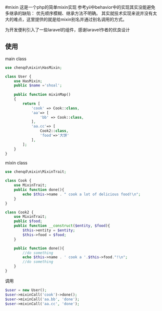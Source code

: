 #mixin
这是一个php的简单mixin实现
参考yii中behavior中的实现其实没能避免多继承的缺陷：
优先顺序模糊、继承方法不明确。
其实就技术实现来说并没有太大的难点，这里提供的就是给mixin别名并通过别名调用的方式。

为开发便利引入了一些laravel的组件，感谢laravel作者的优良设计

## 使用

main class
```php
use chenqd\mixin\HasMixin;

class User {    
    use HasMixin;
    public $name ='shoal';
    
    public function mixinMap()
    {
        return [            
            'cook' => Cook::class,
            'aa'=> [
                'bb' => Cook::class,
            ],
            'aa.cc'=> [
                Cook2::class, 
                'food'=>'大饼'
            ],
        ];
    }
}

```

mixin class
```php
use chenqd\mixin\MixinTrait;

class Cook {
    use MixinTrait;
    public function done(){
        echo $this->name . " cook a lot of delicious food!\n";
    }
}

class Cook2 {
    use MixinTrait;
    public $food;
    public function __construct($entity, $food){
        $this->entity = $entity;
        $this->food = $food;
    }

    public function done(){
        //do something
        echo $this->name . ' cook a '.$this->food."!\n";
        //do something
    }
}
```

调用
```php
$user = new User();
$user->mixinCall('cook')->done();
$user->mixinCall('aa.bb', 'done');
$user->mixinCall('aa.cc', 'done');
```